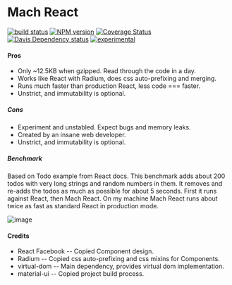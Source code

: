 # Mach React
[![build status][1]][2]
[![NPM version][3]][4]
[![Coverage Status][5]][6]
[![Davis Dependency status][7]][8]
[![experimental](http://hughsk.github.io/stability-badges/dist/experimental.svg)](http://github.com/hughsk/stability-badges)

#### Pros
 * Only ~12.5KB when gzipped. Read through the code in a day.
 * Works like React with Radium, does css auto-prefixing and merging.
 * Runs much faster than production React, less code === faster.
 * Unstrict, and immutability is optional.

##### Cons
 * Experiment and unstabled. Expect bugs and memory leaks.
 * Created by an insane web developer.
 * Unstrict, and immutability is optional.

##### Benchmark
Based on Todo example from React docs. This benchmark adds about 200 todos with very long strings and random numbers in them. It removes and re-adds the todos as much as possible for about 5 seconds. First it runs against React, then Mach React. On my machine Mach React runs about twice as fast as standard React in production mode.

![image](https://raw.githubusercontent.com/rolandpoulter/mach-react/master/benchmark.gif)

#### Credits
 * React Facebook -- Copied Component design.
 * Radium -- Copied css auto-prefixing and css mixins for Components.
 * virtual-dom -- Main dependency, provides virtual dom implementation.
 * material-ui -- Copied project build process.

[1]: https://secure.travis-ci.org/rolandpoulter/mach-react.svg
[2]: https://travis-ci.org/rolandpoulter/mach-react
[3]: https://badge.fury.io/js/mach-react.svg
[4]: https://badge.fury.io/js/mach-react
[5]: http://img.shields.io/coveralls/rolandpoulter/mach-react.svg
[6]: https://coveralls.io/r/rolandpoulter/mach-react
[7]: https://david-dm.org/rolandpoulter/mach-react.svg
[8]: https://david-dm.org/rolandpoulter/mach-react
